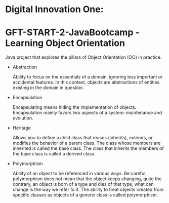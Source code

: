 # Digital Innovation One:  
# GFT-START-2-JavaBootcamp - Learning Object Orientation

 Java project that explores the pillars of Object Orientation (OO) in practice.

* Abstraction

  Ability to focus on the essentials of a domain, ignoring less important or accidental features. In this context, objects are abstractions of entities existing in   the domain in question.

* Encapsulation

  Encapsulating means hiding the implementation of objects. Encapsulation mainly favors two aspects of a system: maintenance and evolution.

* Heritage

  Allows you to define a child class that reuses (inherits), extends, or modifies the behavior of a parent class. The class whose members are inherited is called     the base class. The class that inherits the members of the base class is called a derived class.
 
* Polymorphism

  Ability of an object to be referenced in various ways. Be careful, polymorphism does not mean that  the object keeps changing, quite the contrary, an object is     born of a type and dies of that type, what can change is the way we refer to it. The ability to treat objects created from specific classes as objects of a         generic class is called polymorphism.
